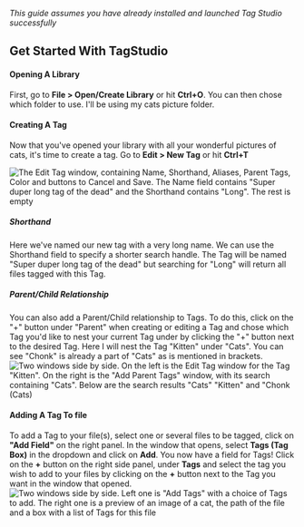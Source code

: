 *This guide assumes you have already installed and launched Tag Studio successfully*

## Get Started With TagStudio
#### Opening A Library
First, go to **File \> Open/Create Library** or hit **Ctrl+O**. You can then chose which folder to use. I'll be using my cats picture folder.

#### Creating A Tag
Now that you've opened your library with all your wonderful pictures of cats, it's time to create a tag. Go to **Edit \> New Tag** or hit **Ctrl+T**

![The Edit Tag window, containing Name, Shorthand, Aliases, Parent Tags, Color and buttons to Cancel and Save. The Name field contains "Super duper long tag of the dead" and the Shorthand contains "Long". The rest is empty](https://imgur.com/xdQt0Hq.png)

##### Shorthand
Here we've named our new tag with a very long name. We can use the Shorthand field to specify a shorter search handle. The Tag will be named "Super duper long tag of the dead" but searching for "Long" will return all files tagged with this Tag.

##### Parent/Child Relationship
You can also add a Parent/Child relationship to Tags. 
To do this, click on the "+" button under "Parent" when creating or editing a Tag and chose which Tag you'd like to nest your current Tag under by clicking the "+" button next to the desired Tag.
Here I will nest the Tag "Kitten" under "Cats". You can see "Chonk" is already a part of "Cats" as is mentioned in brackets.
![Two windows side by side. On the left is the Edit Tag window for the Tag "Kitten". On the right is the "Add Parent Tags" window, with its search containing "Cats". Below are the search results "Cats" "Kitten" and "Chonk (Cats)](https://imgur.com/aYKvNKF.png)

#### Adding A Tag To file
To add a Tag to your file(s), select one or several files to be tagged, click on **"Add Field"** on the right panel. In the window that opens, select **Tags (Tag Box)** in the dropdown and click on **Add**.
You now have a field for Tags! Click on the **+** button on the right side panel, under **Tags** and select the tag you wish to add to your files by clicking on the **+** button next to the Tag you want in the window that opened.
![Two windows side by side. Left one is "Add Tags" with a choice of Tags to add. The right one is a preview of an image of a cat, the path of the file and a box with a list of Tags for this file](https://imgur.com/8PO2iFQ.png)
